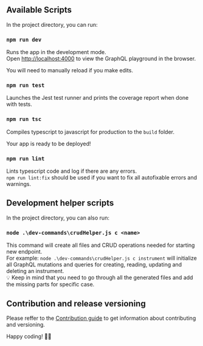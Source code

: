 ## Available Scripts

In the project directory, you can run:

### `npm run dev`

Runs the app in the development mode.<br>
Open [http://localhost:4000](http://localhost:4000) to view the GraphQL playground in the browser.

You will need to manually reload if you make edits.<br>

### `npm run test`

Launches the Jest test runner and prints the coverage report when done with tests.<br>

### `npm run tsc`

Compiles typescript to javascript for production to the `build` folder.<br>

Your app is ready to be deployed!

### `npm run lint`

Lints typescript code and log if there are any errors.<br>
`npm run lint:fix` should be used if you want to fix all autofixable errors and warnings.

## Development helper scripts

In the project directory, you can also run:

### `node .\dev-commands\crudHelper.js c <name>`

This command will create all files and CRUD operations needed for starting new endpoint.<br>
For example: `node .\dev-commands\crudHelper.js c instrument` will initialize all GraphQL mutations and queries for creating, reading, updating and deleting an instrument.<br>
💡 Keep in mind that you need to go through all the generated files and add the missing parts for specific case.<br>

## Contribution and release versioning

Please reffer to the [Contribution guide](CONTRIBUTING.md) to get information about contributing and versioning.

Happy coding! 👨‍💻
